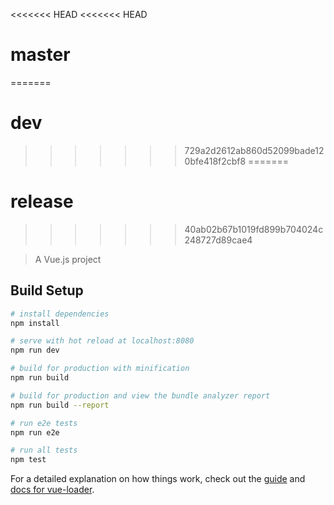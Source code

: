 <<<<<<< HEAD
<<<<<<< HEAD
# master
=======
# dev
>>>>>>> 729a2d2612ab860d52099bade120bfe418f2cbf8
=======
# release
>>>>>>> 40ab02b67b1019fd899b704024c248727d89cae4

> A Vue.js project

## Build Setup

``` bash
# install dependencies
npm install

# serve with hot reload at localhost:8080
npm run dev

# build for production with minification
npm run build

# build for production and view the bundle analyzer report
npm run build --report

# run e2e tests
npm run e2e

# run all tests
npm test
```

For a detailed explanation on how things work, check out the [guide](http://vuejs-templates.github.io/webpack/) and [docs for vue-loader](http://vuejs.github.io/vue-loader).


